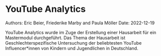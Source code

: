 # YouTube Analytics

Authors: Eric Beier, Friederike Marby and Paula Möller 
Date: 2022-12-19

YouTube Analytics wurde im Zuge der Erstellung einer Hausarbeit für ein Mastermodul durchgeführt. Das Thema der Hausarbeit ist Geschlechterspezifische Untersuchung der beliebtesten YouTube Influencer*innen von Kindern und Jugendlichen in Deutschland.
